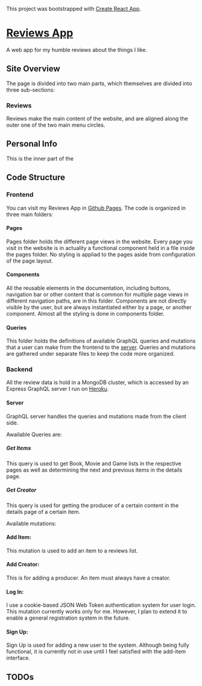 This project was bootstrapped with [Create React App](https://github.com/facebook/create-react-app).

# [Reviews App](https://mmmikolay.github.io/reviewsapp/)

A web app for my humble reviews about the things I like.

## Site Overview
The page is divided into two main parts, which themselves are divided into three sub-sections:

### Reviews
Reviews make the main content of the website, and are aligned along the outer one of the two main menu circles. 


## Personal Info
This is the inner part of the

## Code Structure
### Frontend
You can visit my Reviews App in [Github Pages](https://mmmikolay.github.io/reviewsapp/).
The code is organized in three main folders:
#### Pages
Pages folder holds the different page views in the website. Every page you visit in the website is in actuality a functional component held in a file inside the pages folder. No styling is appliad to the pages aside from configuration of the page layout.

#### Components
All the reusable elements in the documentation, including buttons, navigation bar or other content that is common for multiple page views in different navigation paths, are in this folder.
Components are not directly visible by the user, but are always instantiated either by a page, or another component. Almost all the styling is done in components folder.

#### Queries
This folder holds the definitions of available GraphQL queries and mutations that a user can make from the frontend to the [server](). Queries and mutations are gathered under separate files to keep the code more organized.

### Backend
All the review data is hold in a MongoDB cluster, which is accessed by an Express GraphQL server I run on [Heroku](https://www.heroku.com/).
#### Server
GraphQL server handles the queries and mutations made from the client side. 

Awailable Queries are:
##### Get Items
This query is used to get Book, Movie and Game lists in the respective pages as well as determining the next and previous items in the details page.
##### Get Creator
This query is used for getting the producer of a certain content in the details page of a certain item.

Available mutations:
#### Add Item:
This mutation is used to add an item to a reviews list.
#### Add Creator:
This is for adding a producer. An item must always have a creator.
#### Log In:
I use a cookie-based JSON Web Token authentication system for user login. This mutation currently works only for me. However, I plan to extend it to enable a general registration system in the future.
#### Sign Up:
Sign Up is used for adding a new user to the system. Although being fully functional, it is currently not in use until I feel satisfied with the add-item interface.

## TODOs
